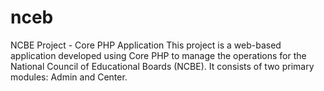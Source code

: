 # nceb
NCBE Project - Core PHP Application This project is a web-based application developed using Core PHP to manage the operations for the National Council of Educational Boards (NCBE). It consists of two primary modules: Admin and Center.
